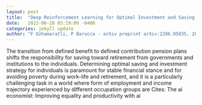 ```yaml
---
layout: post
title:  "Deep Reinforcement Learning for Optimal Investment and Saving Strategy Selection in Heterogeneous Profiles: Intelligent Agents working towards retirement"
date:   2022-06-18 03:19:09 -0400
categories: jekyll update
author: "F Ozhamaratli, P Barucca - arXiv preprint arXiv:2206.05835, 2022"
---
```

The transition from defined benefit to defined contribution pension plans shifts the responsibility for saving toward retirement from governments and institutions to the individuals. Determining optimal saving and investment strategy for individuals is paramount for stable financial stance and for avoiding poverty during work-life and retirement, and it is a particularly challenging task in a world where form of employment and income trajectory experienced by different occupation groups are 
Cites: The ai economist: Improving equality and productivity with ai
